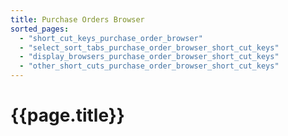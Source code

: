 ```yaml
---
title: Purchase Orders Browser
sorted_pages:
  - "short_cut_keys_purchase_order_browser"
  - "select_sort_tabs_purchase_order_browser_short_cut_keys"
  - "display_browsers_purchase_order_browser_short_cut_keys"
  - "other_short_cuts_purchase_order_browser_short_cut_keys"
---
```

# {{page.title}}
